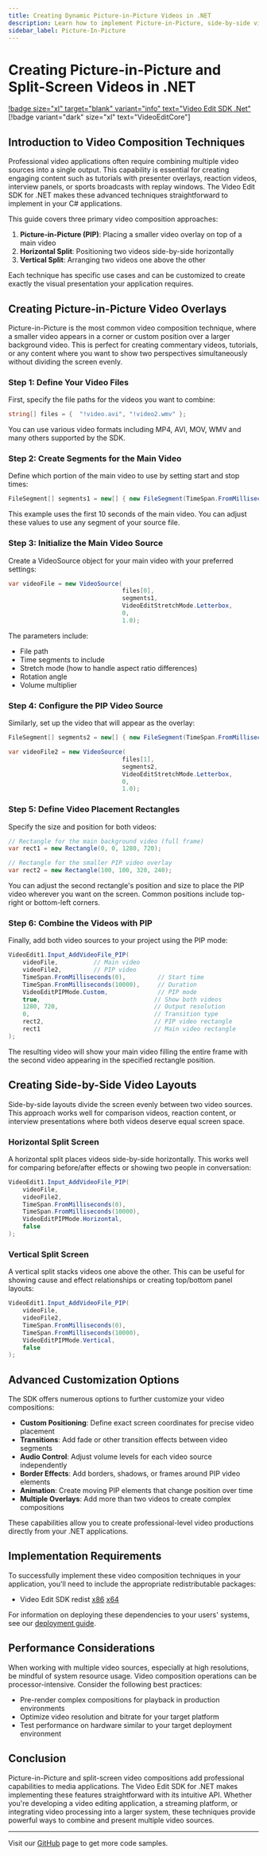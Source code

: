 ```yaml
---
title: Creating Dynamic Picture-in-Picture Videos in .NET
description: Learn how to implement Picture-in-Picture, side-by-side videos, and custom video layouts in your C# applications. Complete code samples for video overlays, vertical/horizontal splits, and custom positioning with the Video Edit SDK.
sidebar_label: Picture-In-Picture
---
```


# Creating Picture-in-Picture and Split-Screen Videos in .NET

[!badge size="xl" target="blank" variant="info" text="Video Edit SDK .Net"](https://www.visioforge.com/video-edit-sdk-net) [!badge variant="dark" size="xl" text="VideoEditCore"]

## Introduction to Video Composition Techniques

Professional video applications often require combining multiple video sources into a single output. This capability is essential for creating engaging content such as tutorials with presenter overlays, reaction videos, interview panels, or sports broadcasts with replay windows. The Video Edit SDK for .NET makes these advanced techniques straightforward to implement in your C# applications.

This guide covers three primary video composition approaches:

1. **Picture-in-Picture (PIP)**: Placing a smaller video overlay on top of a main video
2. **Horizontal Split**: Positioning two videos side-by-side horizontally
3. **Vertical Split**: Arranging two videos one above the other

Each technique has specific use cases and can be customized to create exactly the visual presentation your application requires.

## Creating Picture-in-Picture Video Overlays

Picture-in-Picture is the most common video composition technique, where a smaller video appears in a corner or custom position over a larger background video. This is perfect for creating commentary videos, tutorials, or any content where you want to show two perspectives simultaneously without dividing the screen evenly.

### Step 1: Define Your Video Files

First, specify the file paths for the videos you want to combine:

```cs
string[] files = {  "!video.avi", "!video2.wmv" };
```

You can use various video formats including MP4, AVI, MOV, WMV and many others supported by the SDK.

### Step 2: Create Segments for the Main Video

Define which portion of the main video to use by setting start and stop times:

```cs
FileSegment[] segments1 = new[] { new FileSegment(TimeSpan.FromMilliseconds(0), TimeSpan.FromMilliseconds(10000)) };
```

This example uses the first 10 seconds of the main video. You can adjust these values to use any segment of your source file.

### Step 3: Initialize the Main Video Source

Create a VideoSource object for your main video with your preferred settings:

```cs
var videoFile = new VideoSource(
                                files[0],
                                segments1,
                                VideoEditStretchMode.Letterbox,
                                0,
                                1.0);
```

The parameters include:

- File path
- Time segments to include
- Stretch mode (how to handle aspect ratio differences)
- Rotation angle
- Volume multiplier

### Step 4: Configure the PIP Video Source

Similarly, set up the video that will appear as the overlay:

```cs
FileSegment[] segments2 = new[] { new FileSegment(TimeSpan.FromMilliseconds(0), TimeSpan.FromMilliseconds(10000)) };

var videoFile2 = new VideoSource(
                                files[1],
                                segments2,
                                VideoEditStretchMode.Letterbox,
                                0,
                                1.0);
```

### Step 5: Define Video Placement Rectangles

Specify the size and position for both videos:

```cs
// Rectangle for the main background video (full frame)
var rect1 = new Rectangle(0, 0, 1280, 720);

// Rectangle for the smaller PIP video overlay
var rect2 = new Rectangle(100, 100, 320, 240);
```

You can adjust the second rectangle's position and size to place the PIP video wherever you want on the screen. Common positions include top-right or bottom-left corners.

### Step 6: Combine the Videos with PIP

Finally, add both video sources to your project using the PIP mode:

```cs
VideoEdit1.Input_AddVideoFile_PIP(
    videoFile,          // Main video
    videoFile2,         // PIP video
    TimeSpan.FromMilliseconds(0),         // Start time
    TimeSpan.FromMilliseconds(10000),     // Duration
    VideoEditPIPMode.Custom,              // PIP mode
    true,                                // Show both videos
    1280, 720,                           // Output resolution
    0,                                   // Transition type
    rect2,                               // PIP video rectangle
    rect1                                // Main video rectangle
);
```

The resulting video will show your main video filling the entire frame with the second video appearing in the specified rectangle position.

## Creating Side-by-Side Video Layouts

Side-by-side layouts divide the screen evenly between two video sources. This approach works well for comparison videos, reaction content, or interview presentations where both videos deserve equal screen space.

### Horizontal Split Screen

A horizontal split places videos side-by-side horizontally. This works well for comparing before/after effects or showing two people in conversation:

```cs
VideoEdit1.Input_AddVideoFile_PIP(
    videoFile, 
    videoFile2, 
    TimeSpan.FromMilliseconds(0), 
    TimeSpan.FromMilliseconds(10000), 
    VideoEditPIPMode.Horizontal, 
    false
);
```

### Vertical Split Screen

A vertical split stacks videos one above the other. This can be useful for showing cause and effect relationships or creating top/bottom panel layouts:

```cs
VideoEdit1.Input_AddVideoFile_PIP(
    videoFile, 
    videoFile2, 
    TimeSpan.FromMilliseconds(0), 
    TimeSpan.FromMilliseconds(10000), 
    VideoEditPIPMode.Vertical, 
    false
);
```

## Advanced Customization Options

The SDK offers numerous options to further customize your video compositions:

- **Custom Positioning**: Define exact screen coordinates for precise video placement
- **Transitions**: Add fade or other transition effects between video segments
- **Audio Control**: Adjust volume levels for each video source independently
- **Border Effects**: Add borders, shadows, or frames around PIP video elements
- **Animation**: Create moving PIP elements that change position over time
- **Multiple Overlays**: Add more than two videos to create complex compositions

These capabilities allow you to create professional-level video productions directly from your .NET applications.

## Implementation Requirements

To successfully implement these video composition techniques in your application, you'll need to include the appropriate redistributable packages:

- Video Edit SDK redist [x86](https://www.nuget.org/packages/VisioForge.DotNet.Core.Redist.VideoEdit.x86/) [x64](https://www.nuget.org/packages/VisioForge.DotNet.Core.Redist.VideoEdit.x64/)

For information on deploying these dependencies to your users' systems, see our [deployment guide](../deployment.md).

## Performance Considerations

When working with multiple video sources, especially at high resolutions, be mindful of system resource usage. Video composition operations can be processor-intensive. Consider the following best practices:

- Pre-render complex compositions for playback in production environments
- Optimize video resolution and bitrate for your target platform
- Test performance on hardware similar to your target deployment environment

## Conclusion

Picture-in-Picture and split-screen video compositions add professional capabilities to media applications. The Video Edit SDK for .NET makes implementing these features straightforward with its intuitive API. Whether you're developing a video editing application, a streaming platform, or integrating video processing into a larger system, these techniques provide powerful ways to combine and present multiple video sources.

---

Visit our [GitHub](https://github.com/visioforge/.Net-SDK-s-samples) page to get more code samples.
